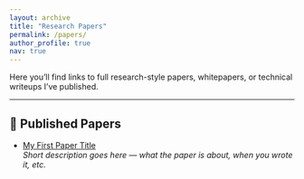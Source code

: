 ```yaml
---
layout: archive
title: "Research Papers"
permalink: /papers/
author_profile: true
nav: true
---
```


Here you’ll find links to full research-style papers, whitepapers, or technical writeups I’ve published.

---

## 📄 Published Papers

- [My First Paper Title](https://nikkef.github.io/research-blog/assets/papers/example.pdf)  
  *Short description goes here — what the paper is about, when you wrote it, etc.*

